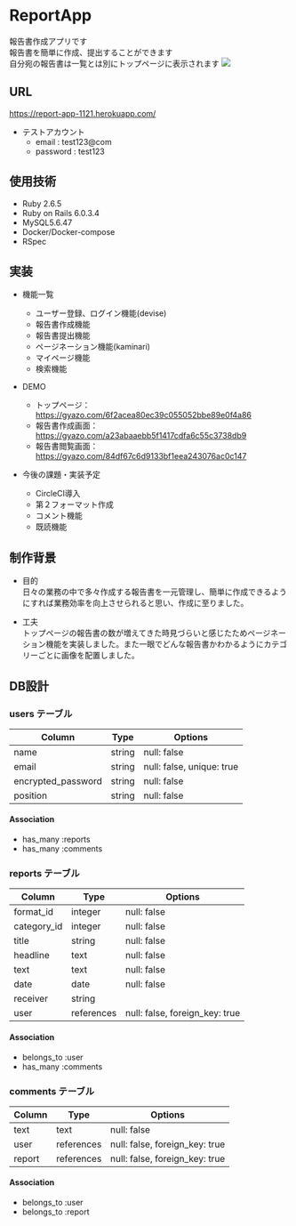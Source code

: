 # ReportApp
報告書作成アプリです<br>
報告書を簡単に作成、提出することができます<br>
自分宛の報告書は一覧とは別にトップページに表示されます
![](https://i.gyazo.com/6f2acea80ec39c055052bbe89e0f4a86.jpg)<br>

## URL
https://report-app-1121.herokuapp.com/

- テストアカウント
  - email : test123@com<br>
  - password : test123<br>

## 使用技術
- Ruby 2.6.5
- Ruby on Rails 6.0.3.4
- MySQL5.6.47
- Docker/Docker-compose
- RSpec

## 実装
- 機能一覧          
  - ユーザー登録、ログイン機能(devise)
  - 報告書作成機能
  - 報告書提出機能
  - ページネーション機能(kaminari)
  - マイページ機能
  - 検索機能

- DEMO
  - トップページ：https://gyazo.com/6f2acea80ec39c055052bbe89e0f4a86
  - 報告書作成画面：https://gyazo.com/a23abaaebb5f1417cdfa6c55c3738db9
  - 報告書閲覧画面：https://gyazo.com/84df67c6d9133bf1eea243076ac0c147

- 今後の課題・実装予定
  - CircleCI導入
  - 第２フォーマット作成
  - コメント機能
  - 既読機能    

## 制作背景
- 目的<br>
  日々の業務の中で多々作成する報告書を一元管理し、簡単に作成できるようにすれば業務効率を向上させられると思い、作成に至りました。<br>      

- 工夫<br>
  トップページの報告書の数が増えてきた時見づらいと感じたためページネーション機能を実装しました。また一眼でどんな報告書かわかるようにカテゴリーごとに画像を配置しました。<br>

## DB設計
### users テーブル

| Column             | Type   | Options                   |
| ------------------ | ------ | ------------------------- |
| name               | string | null: false               |
| email              | string | null: false, unique: true |
| encrypted_password | string | null: false               |
| position           | string | null: false               |

#### Association

- has_many :reports
- has_many :comments

### reports テーブル

| Column          | Type       | Options                        |
| --------------- | ---------- | ------------------------------ |
| format_id       | integer    | null: false                    |
| category_id     | integer    | null: false                    |
| title           | string     | null: false                    |
| headline        | text       | null: false                    |
| text            | text       | null: false                    |
| date            | date       | null: false                    |
| receiver        | string     |                                |
| user            | references | null: false, foreign_key: true |

#### Association

- belongs_to :user
- has_many :comments

### comments テーブル

| Column          | Type       | Options                        |
| --------------- | ---------- | ------------------------------ |
| text            | text       | null: false                    |
| user            | references | null: false, foreign_key: true |
| report          | references | null: false, foreign_key: true |

#### Association

- belongs_to :user
- belongs_to :report